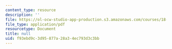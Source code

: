 ```yaml
---
content_type: resource
description: ''
file: https://ol-ocw-studio-app-production.s3.amazonaws.com/courses/18-600-probability-and-random-variables-fall-2019/f93ebd9c3d95877a28a34ec793d3c3bb_MIT18_600F19_lec2.pdf
file_type: application/pdf
resourcetype: Document
title: null
uid: f93ebd9c-3d95-877a-28a3-4ec793d3c3bb
---
```

